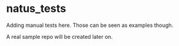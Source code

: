 # natus_tests

Adding manual tests here. Those can be seen as examples though.

A real sample repo will be created later on.
